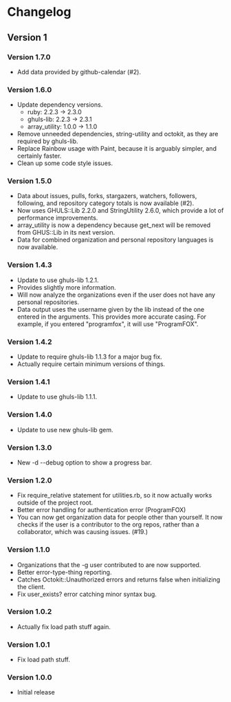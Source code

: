 # Changelog
## Version 1
### Version 1.7.0
* Add data provided by github-calendar (#2).

### Version 1.6.0
* Update dependency versions.
  * ruby: 2.2.3 -> 2.3.0
  * ghuls-lib: 2.2.3 -> 2.3.1
  * array_utility: 1.0.0 -> 1.1.0
* Remove unneeded dependencies, string-utility and octokit, as they are required by ghuls-lib.
* Replace Rainbow usage with Paint, because it is arguably simpler, and certainly faster.
* Clean up some code style issues.

### Version 1.5.0
* Data about issues, pulls, forks, stargazers, watchers, followers, following, and repository category totals is now available (#2).
* Now uses GHULS::Lib 2.2.0 and StringUtility 2.6.0, which provide a lot of performance improvements.
* array_utility is now a dependency because get_next will be removed from GHUS::Lib in its next version.
* Data for combined organization and personal repository languages is now available.

### Version 1.4.3
* Update to use ghuls-lib 1.2.1.
* Provides slightly more information.
* Will now analyze the organizations even if the user does not have any personal repositories.
* Data output uses the username given by the lib instead of the one entered in the arguments. This provides more accurate casing. For example, if you entered "programfox", it will use "ProgramFOX".

### Version 1.4.2
* Update to require ghuls-lib 1.1.3 for a major bug fix.
* Actually require certain minimum versions of things.

### Version 1.4.1
* Update to use ghuls-lib 1.1.1.

### Version 1.4.0
* Update to use new ghuls-lib gem.

### Version 1.3.0
* New -d --debug option to show a progress bar.

### Version 1.2.0
* Fix require_relative statement for utilities.rb, so it now actually works outside of the project root.
* Better error handling for authentication error (ProgramFOX)
* You can now get organization data for people other than yourself. It now checks if the user is a contributor to the org repos, rather than a collaborator, which was causing issues. (#19.)

### Version 1.1.0
* Organizations that the -g user contributed to are now supported.
* Better error-type-thing reporting.
* Catches Octokit::Unauthorized errors and returns false when initializing the client.
* Fix user_exists? error catching minor syntax bug.


### Version 1.0.2
* Actually fix load path stuff again.

### Version 1.0.1
* Fix load path stuff.

### Version 1.0.0
* Initial release
